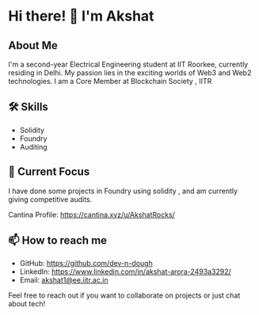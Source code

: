 # Hi there! 👋 I'm Akshat

## About Me

I'm a second-year Electrical Engineering student at IIT Roorkee, currently residing in Delhi. My passion lies in the exciting worlds of Web3 and Web2 technologies.
I am a Core Member at Blockchain Society , IITR

## 🛠️ Skills

- Solidity
- Foundry
- Auditing

## 🌱 Current Focus

I have done some projects in Foundry using solidity , and am currently giving competitive audits.

Cantina Profile: https://cantina.xyz/u/AkshatRocks/

## 📫 How to reach me

- GitHub: https://github.com/dev-n-dough
- LinkedIn: https://www.linkedin.com/in/akshat-arora-2493a3292/
- Email: akshat1@ee.iitr.ac.in

Feel free to reach out if you want to collaborate on projects or just chat about tech!
